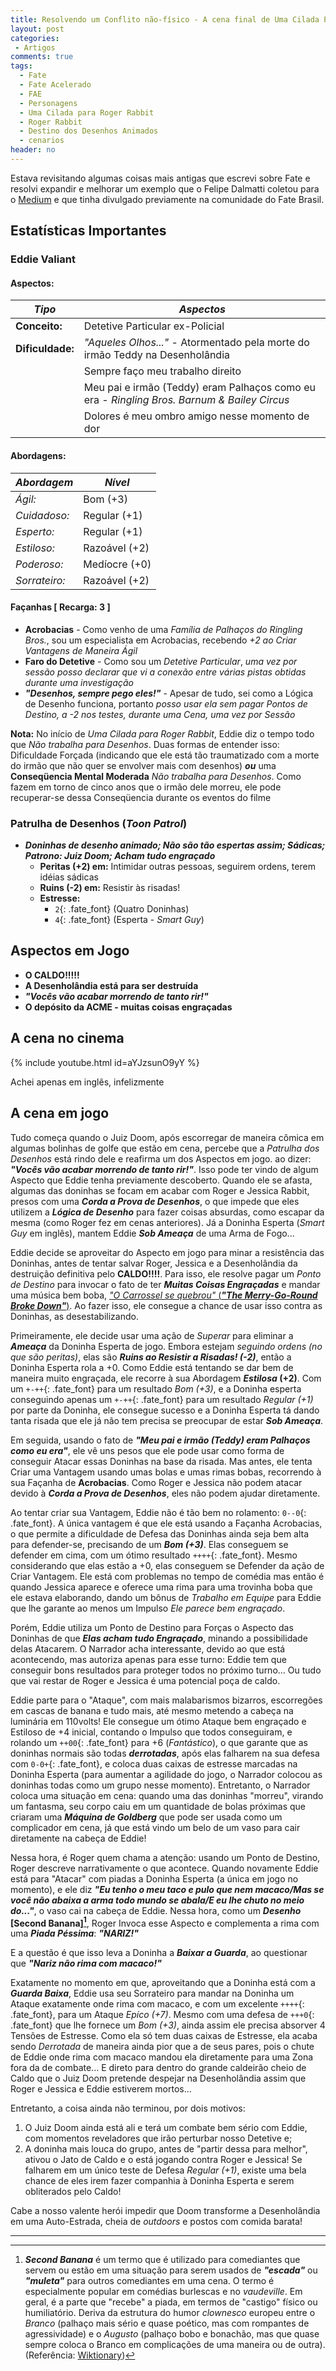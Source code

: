 ```yaml
---
title: Resolvendo um Conflito não-físico - A cena final de Uma Cilada Para Roger Rabbit
layout: post
categories:
 - Artigos
comments: true
tags:
  - Fate
  - Fate Acelerado
  - FAE
  - Personagens
  - Uma Cilada para Roger Rabbit
  - Roger Rabbit
  - Destino dos Desenhos Animados
  - cenarios
header: no
---
```


Estava revisitando algumas coisas mais antigas que escrevi sobre Fate e resolvi expandir e melhorar um exemplo que o Felipe Dalmatti coletou para o [Medium](https://medium.com/fate-rpg/uma-c%C3%ADlada-para-roger-habbit-d45527e68f09#.tvj5hm1x4) e que tinha divulgado previamente na comunidade do Fate Brasil.

## Estatísticas Importantes

### Eddie Valiant 

#### Aspectos:

| ***Tipo*** | ***Aspectos*** |
|-|-|
| **Conceito:** | Detetive Particular ex-Policial  |
| **Dificuldade:** | *"Aqueles Olhos..."* -  Atormentado pela morte do irmão Teddy na Desenholândia |
| | Sempre faço meu trabalho direito |
| | Meu pai e irmão (Teddy) eram Palhaços como eu era - _Ringling Bros. Barnum & Bailey Circus_ |
| | Dolores é meu ombro amigo nesse momento de dor |

#### Abordagens:

| ***Abordagem*** | ***Nível*** |
|-|-|
| *Ágil:* | Bom (+3) |
| *Cuidadoso:* | Regular (+1) |
| *Esperto:* | Regular (+1) |
| *Estiloso:* | Razoável (+2) |
| *Poderoso:* | Medíocre (+0) |
| *Sorrateiro:* | Razoável (+2) |

#### Façanhas [ Recarga: 3 ]

- **Acrobacias** - Como venho de uma *Família de Palhaços do Ringling Bros.*, sou um especialista em Acrobacias, recebendo *+2 ao Criar Vantagens de Maneira Ágil*
- **Faro do Detetive** - Como sou um *Detetive Particular*, *uma vez por sessão posso declarar que vi a conexão entre várias pistas obtidas durante uma investigação*
- __*"Desenhos, sempre pego eles!"*__ - Apesar de tudo, sei como a Lógica de Desenho funciona, portanto *posso usar ela sem pagar Pontos de Destino, a -2 nos testes, durante uma Cena, uma vez por Sessão*

**Nota:** No início de *Uma Cilada para Roger Rabbit*, Eddie diz o tempo todo que *Não trabalha para Desenhos*. Duas formas de entender isso: Dificuldade Forçada (indicando que ele está tão traumatizado com a morte do irmão que não quer se envolver mais com desenhos) __*ou*__ uma **Conseqüencia Mental Moderada** *Não trabalha para Desenhos*. Como fazem em torno de cinco anos que o irmão dele morreu, ele pode recuperar-se dessa Conseqüencia durante os eventos do filme

### Patrulha de Desenhos (*Toon Patrol*)

- ___Doninhas de desenho animado; Não são tão espertas assim; Sádicas; Patrono: Juiz Doom; Acham tudo engraçado___
   - **Peritas (+2) em:** Intimidar outras pessoas, seguirem ordens, terem idéias sádicas
   - **Ruins (-2) em:** Resistir às risadas!
   - **Estresse:** 
      - `2`{: .fate_font} (Quatro Doninhas)
      - `4`{: .fate_font} (Esperta - *Smart Guy*)

## Aspectos em Jogo

+ __O CALDO!!!!!__
+ __A Desenholândia está para ser destruída__
+ ___"Vocês vão acabar morrendo de tanto rir!"___
+ __O depósito da ACME - muitas coisas engraçadas__


## A cena no cinema

{% include youtube.html id=aYJzsunO9yY %}

Achei apenas em inglês, infelizmente

## A cena em jogo

Tudo começa quando o Juiz Doom, após escorregar de maneira cômica em algumas bolinhas de golfe que estão em cena, percebe que a _Patrulha dos Desenhos_ está rindo dele e reafirma um dos Aspectos em jogo. ao dizer: ___"Vocês vão acabar morrendo de tanto rir!"___. Isso pode ter vindo de algum Aspecto que Eddie tenha previamente descoberto. Quando ele se afasta, algumas das doninhas se focam em acabar com Roger e Jessica Rabbit, presos com uma ___Corda a Prova de Desenhos___, o que impede que eles utilizem a ___Lógica de Desenho___ para fazer coisas absurdas, como escapar da mesma (como Roger fez em cenas anteriores). Já a Doninha Esperta (_Smart Guy_ em inglês), mantem Eddie ___Sob Ameaça___ de uma Arma de Fogo...

Eddie decide se aproveitar do Aspecto em jogo para minar a resistência das Doninhas, antes de tentar salvar Roger, Jessica e a Desenholândia da destruição definitiva pelo __CALDO!!!!__. Para isso, ele resolve pagar um _Ponto de Destino_ para invocar o fato de ter ___Muitas Coisas Engraçadas___ e mandar uma música bem boba, [_"O Carrossel se quebrou"_ (___"The Merry-Go-Round Broke Down"___)][looney-tunes]. Ao fazer isso, ele consegue a chance de usar isso contra as Doninhas, as desestabilizando. 

Primeiramente, ele decide usar uma ação de _Superar_ para eliminar a ___Ameaça___ da Doninha Esperta de jogo. Embora estejam _seguindo ordens (no que são peritas)_, elas são ___Ruins ao Resistir a Risadas! (-2)___, então a Doninha Esperta rola a +0. Como Eddie está tentando se dar bem de maneira muito engraçada, ele recorre à sua Abordagem ___Estilosa_ (+2)__. Com um `+-++`{: .fate_font} para um resultado _Bom (+3)_, e a Doninha esperta conseguindo apenas um `+-++`{: .fate_font} para um resultado _Regular (+1)_ por parte da Doninha, ele consegue sucesso e a Doninha Esperta tá dando tanta risada que ele já não tem precisa se preocupar de estar ___Sob Ameaça___.

Em seguida, usando o fato de ___"Meu pai e irmão (Teddy) eram Palhaços como eu era"___, ele vê uns pesos que ele pode usar como forma de conseguir Atacar essas Doninhas na base da risada. Mas antes, ele tenta Criar uma Vantagem usando umas bolas e umas rimas bobas, recorrendo à sua Façanha de __Acrobacias__. Como Roger e Jessica não podem atacar devido à ___Corda a Prova de Desenhos___, eles não podem ajudar diretamente.

Ao tentar criar sua Vantagem, Eddie não é tão bem no rolamento: `0--0`{: .fate_font}. A única vantagem é que ele está usando a Façanha Acrobacias, o que permite a dificuldade de Defesa das Doninhas ainda seja bem alta para defender-se, precisando de um ___Bom (+3)___. Elas conseguem se defender em cima, com um ótimo resultado `++++`{: .fate_font}. Mesmo considerando que elas estão a +0, elas conseguem se Defender da ação de Criar Vantagem. Ele está com problemas no tempo de comédia  mas então é quando Jessica aparece e oferece uma rima para uma trovinha boba que ele estava elaborando, dando um bônus de _Trabalho em Equipe_ para Eddie que lhe garante ao menos um Impulso _Ele parece bem engraçado_.

Porém, Eddie utiliza um Ponto de Destino para Forças o Aspecto das Doninhas de que ___Elas acham tudo Engraçado___, minando a possibilidade delas Atacarem. O Narrador acha interessante, devido ao que está acontecendo, mas autoriza apenas para esse turno: Eddie tem que conseguir bons resultados para proteger todos no próximo turno... Ou tudo que vai restar de Roger e Jessica é uma potencial poça de caldo.

Eddie parte para o "Ataque", com mais malabarismos bizarros, escorregões em cascas de banana e tudo mais, até mesmo metendo a cabeça na luminária em 110volts! Ele consegue um ótimo Ataque bem engraçado e Estiloso de +4 inicial, contando o Impulso que todos conseguiram, e rolando um `++00`{: .fate_font} para +6 (_Fantástico_), o que garante que as doninhas normais são todas ___derrotadas___, após elas falharem na sua defesa com `0-0+`{: .fate_font}, e coloca duas caixas de estresse marcadas na Doninha Esperta (para aumentar a agilidade do jogo, o Narrador colocou as doninhas todas como um grupo nesse momento). Entretanto, o Narrador coloca uma situação em cena: quando uma das doninhas "morreu", virando um fantasma, seu corpo caiu em um quantidade de bolas próximas que criaram uma ___Máquina de Goldberg___ que pode ser usada como um complicador em cena, já que está vindo um belo de um vaso para cair diretamente na cabeça de Eddie!

Nessa hora, é Roger quem chama a atenção: usando um Ponto de Destino, Roger descreve narrativamente o que acontece. Quando novamente Eddie está para "Atacar" com piadas a Doninha Esperta (a única em jogo no momento), e ele diz ___"Eu tenho o meu taco e pulo que nem macaco/Mas se você não abaixa a arma todo mundo se abala/E eu lhe chuto no meio do..."___, o vaso cai na cabeça de Eddie. Nessa hora, como um ___Desenho_ [Second Banana][^1]__, Roger Invoca esse Aspecto e complementa a rima com uma ___Piada Péssima___: ___"NARIZ!"___

E a questão é que isso leva a Doninha a ___Baixar a Guarda___, ao questionar que ___"Nariz não rima com macaco!"___

Exatamente no momento em que, aproveitando que a Doninha está com a ___Guarda Baixa___, Eddie usa seu Sorrateiro para mandar na Doninha um Ataque exatamente onde rima com macaco, e com um excelente `++++`{: .fate_font}, para um Ataque _Epíco (+7)_. Mesmo com uma defesa de `+++0`{: .fate_font} que lhe fornece um _Bom (+3)_, ainda assim ele precisa absorver 4 Tensões de Estresse. Como ela só tem duas caixas de Estresse, ela acaba sendo _Derrotada_ de maneira ainda pior que a de seus pares, pois o chute de Eddie onde rima com macaco mandou ela diretamente para uma Zona fora da de combate... E direto para dentro do grande caldeirão cheio de Caldo que o Juiz Doom pretende despejar na Desenholândia assim que Roger e Jessica e Eddie estiverem mortos...

Entretanto, a coisa ainda não terminou, por dois motivos:

1. O Juiz Doom ainda está ali e terá um combate bem sério com Eddie, com momentos reveladores que irão perturbar nosso Detetive e;
2. A doninha mais louca do grupo, antes de "partir dessa para melhor", ativou o Jato de Caldo e o está jogando contra Roger e Jessica! Se falharem em um único teste de Defesa _Regular (+1)_, existe uma bela chance de eles irem fazer companhia à Doninha Esperta e serem obliterados pelo Caldo!

Cabe a nosso valente herói impedir que Doom transforme a Desenholândia em uma Auto-Estrada, cheia de _outdoors_ e postos com comida barata!

---

[looney-tunes]: https://www.youtube.com/watch?v=kbp9WXQjZy8
[^1]:___Second Banana___ é um termo que é utilizado para comediantes que servem ou estão em uma situação para serem usados de ___"escada"___ ou ___"muleta"___ para outros comediantes em uma cena. O termo é especialmente popular em comédias burlescas e no _vaudeville_. Em geral, é a parte que "recebe" a piada, em termos de "castigo" físico ou humiliatório. Deriva da estrutura do humor _clownesco_ europeu entre o _Branco_ (palhaço mais sério e quase poético, mas com rompantes de agressividade) e o _Augusto_ (palhaço bobo e bonachão, mas que quase sempre coloca o Branco em complicações de uma maneira ou de outra). (Referência: [Wiktionary](https://en.wiktionary.org/wiki/second_banana))
